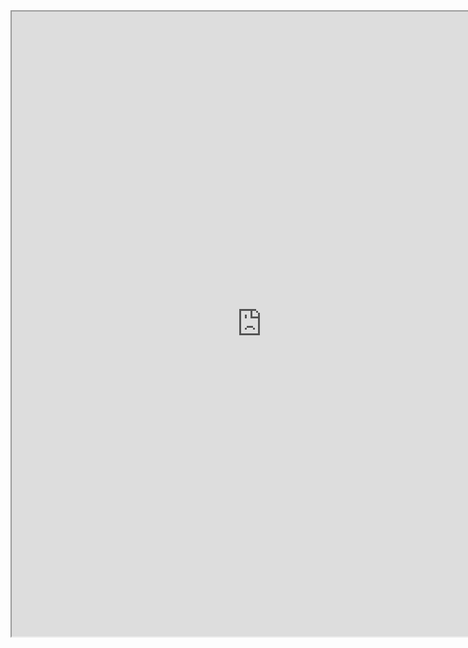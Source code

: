 <iframe src="https://drive.google.com/file/d/1BqOJseZ8T0aVkCxZU1mQV8WyxfBix75s/preview" width="800" height="1000" allowfullscreen>
</iframe>
